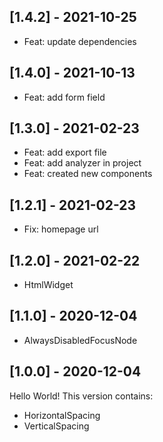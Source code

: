 ## [1.4.2] - 2021-10-25

- Feat: update dependencies

## [1.4.0] - 2021-10-13

- Feat: add form field

## [1.3.0] - 2021-02-23

- Feat: add export file
- Feat: add analyzer in project
- Feat: created new components

## [1.2.1] - 2021-02-23

- Fix: homepage url

## [1.2.0] - 2021-02-22

- HtmlWidget

## [1.1.0] - 2020-12-04

- AlwaysDisabledFocusNode

## [1.0.0] - 2020-12-04

Hello World! This version contains:

- HorizontalSpacing
- VerticalSpacing
